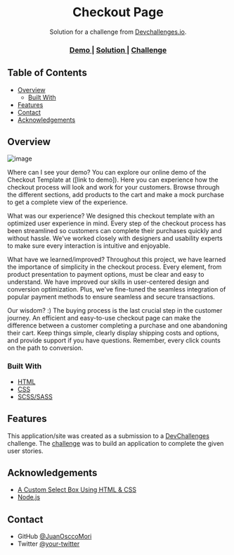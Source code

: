 <!-- Please update value in the {}  -->

<h1 align="center">Checkout Page</h1>

<div align="center">
   Solution for a challenge from  <a href="http://devchallenges.io" target="_blank">Devchallenges.io</a>.
</div>

<div align="center">
  <h3>
    <a href="https://{your-demo-link.your-domain}">
      Demo
    </a>
    <span> | </span>
    <a href="https://{your-url-to-the-solution}">
      Solution
    </a>
    <span> | </span>
    <a href="https://devchallenges.io/challenges/0J1NxxGhOUYVqihwegfO">
      Challenge
    </a>
  </h3>
</div>

<!-- TABLE OF CONTENTS -->

## Table of Contents

- [Overview](#overview)
  - [Built With](#built-with)
- [Features](#features)
- [Contact](#contact)
- [Acknowledgements](#acknowledgements)

<!-- OVERVIEW -->

## Overview

![image](https://github.com/JuanOsccoMori/checkout-page/assets/58866695/a3cde5fd-c115-414e-9f90-a485be542c19)


Where can I see your demo?
You can explore our online demo of the Checkout Template at ([link to demo]). Here you can experience how the checkout process will look and work for your customers. Browse through the different sections, add products to the cart and make a mock purchase to get a complete view of the experience.

What was our experience?
We designed this checkout template with an optimized user experience in mind. Every step of the checkout process has been streamlined so customers can complete their purchases quickly and without hassle. We've worked closely with designers and usability experts to make sure every interaction is intuitive and enjoyable.

What have we learned/improved?
Throughout this project, we have learned the importance of simplicity in the checkout process. Every element, from product presentation to payment options, must be clear and easy to understand. We have improved our skills in user-centered design and conversion optimization. Plus, we've fine-tuned the seamless integration of popular payment methods to ensure seamless and secure transactions.

Our wisdom? :)
The buying process is the last crucial step in the customer journey. An efficient and easy-to-use checkout page can make the difference between a customer completing a purchase and one abandoning their cart. Keep things simple, clearly display shipping costs and options, and provide support if you have questions. Remember, every click counts on the path to conversion.

### Built With

<!-- This section should list any major frameworks that you built your project using. Here are a few examples.-->

- [HTML](https://developer.mozilla.org/es/docs/Web/HTML)
- [CSS](https://developer.mozilla.org/es/docs/Web/CSS)
- [SCSS/SASS](https://sass-lang.com/)

## Features

<!-- List the features of your application or follow the template. Don't share the figma file here :) -->

This application/site was created as a submission to a [DevChallenges](https://devchallenges.io/challenges) challenge. The [challenge](https://devchallenges.io/challenges/0J1NxxGhOUYVqihwegfO) was to build an application to complete the given user stories.



## Acknowledgements

<!-- This section should list any articles or add-ons/plugins that helps you to complete the project. This is optional but it will help you in the future. For exmpale -->

- [A Custom Select Box Using HTML & CSS](https://codepen.io/anna_blok/pen/eYYvxoK)
- [Node.js](https://nodejs.org/)

## Contact


- GitHub [@JuanOsccoMori](https://{github.com/JuanOsccoMori})
- Twitter [@your-twitter](https://{twitter.com/JuanOsccoMori})
